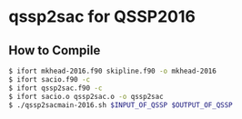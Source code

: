 # qssp2sac for QSSP2016

## How to Compile

~~~bash
$ ifort mkhead-2016.f90 skipline.f90 -o mkhead-2016
$ ifort sacio.f90 -c
$ ifort qssp2sac.f90 -c
$ ifort sacio.o qssp2sac.o -o qssp2sac
$ ./qssp2sacmain-2016.sh $INPUT_OF_QSSP $OUTPUT_OF_QSSP
~~~
